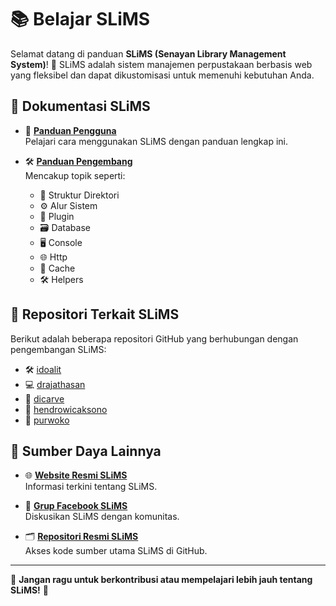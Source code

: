 # 📚 Belajar SLiMS

Selamat datang di panduan **SLiMS (Senayan Library Management System)**! 🎉 SLiMS adalah sistem manajemen perpustakaan berbasis web yang fleksibel dan dapat dikustomisasi untuk memenuhi kebutuhan Anda.


## 📖 Dokumentasi SLiMS

- 📄 **[Panduan Pengguna](https://slims.web.id/docs/user-guide/about/)**  
  Pelajari cara menggunakan SLiMS dengan panduan lengkap ini.

- 🛠️ **[Panduan Pengembang](https://slims.web.id/docs/development-guide/about/)**  
  Mencakup topik seperti:
  - 🔧 Struktur Direktori
  - ⚙️ Alur Sistem
  - 🧩 Plugin
  - 🗃️ Database
  - 🖥️ Console
  - 🌐 Http
  - 🚀 Cache
  - 🛠️ Helpers


## 🔗 Repositori Terkait SLiMS

Berikut adalah beberapa repositori GitHub yang berhubungan dengan pengembangan SLiMS:

- 🛠️ [idoalit](https://github.com/idoalit?tab=repositories)  
- 💻 [drajathasan](https://github.com/drajathasan?tab=repositories)  
- 📘 [dicarve](https://github.com/dicarve?tab=repositories)  
- 🌟 [hendrowicaksono](https://github.com/hendrowicaksono?tab=repositories)  
- 📝 [purwoko](https://github.com/purwoko?tab=repositories)  


## 🌟 Sumber Daya Lainnya

- 🌐 **[Website Resmi SLiMS](https://slims.web.id/web/)**  
  Informasi terkini tentang SLiMS.

- 👥 **[Grup Facebook SLiMS](https://www.facebook.com/groups/senayan.slims/)**  
  Diskusikan SLiMS dengan komunitas.

- 🗂️ **[Repositori Resmi SLiMS](https://github.com/slims?tab=repositories)**  
  Akses kode sumber utama SLiMS di GitHub.

---

🎯 **Jangan ragu untuk berkontribusi atau mempelajari lebih jauh tentang SLiMS!** 🚀
